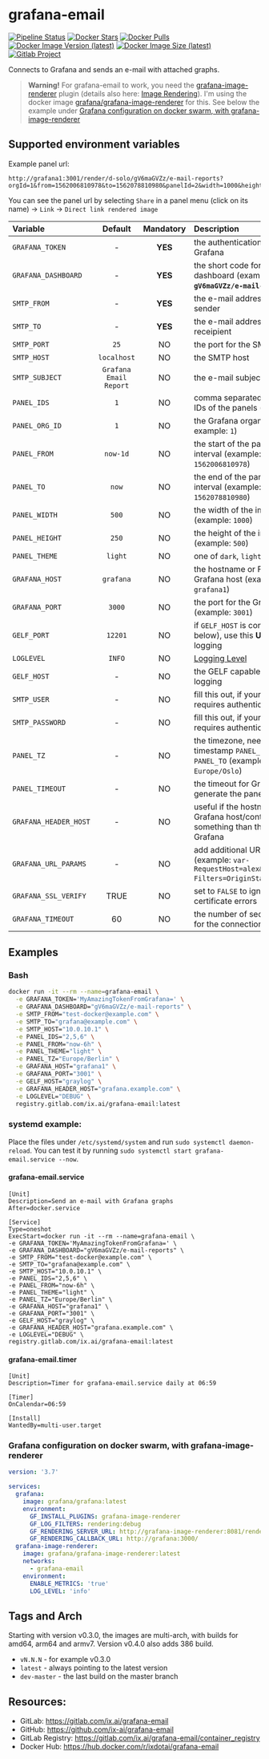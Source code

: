 # grafana-email

[![Pipeline Status](https://gitlab.com/ix.ai/grafana-email/badges/master/pipeline.svg)](https://gitlab.com/ix.ai/grafana-email/)
[![Docker Stars](https://img.shields.io/docker/stars/ixdotai/grafana-email.svg)](https://hub.docker.com/r/ixdotai/grafana-email/)
[![Docker Pulls](https://img.shields.io/docker/pulls/ixdotai/grafana-email.svg)](https://hub.docker.com/r/ixdotai/grafana-email/)
[![Docker Image Version (latest)](https://img.shields.io/docker/v/ixdotai/grafana-email/latest)](https://hub.docker.com/r/ixdotai/grafana-email/)
[![Docker Image Size (latest)](https://img.shields.io/docker/image-size/ixdotai/grafana-email/latest)](https://hub.docker.com/r/ixdotai/grafana-email/)
[![Gitlab Project](https://img.shields.io/badge/GitLab-Project-554488.svg)](https://gitlab.com/ix.ai/grafana-email/)

Connects to Grafana and sends an e-mail with attached graphs.

> **Warning!** For grafana-email to work, you need the [grafana-image-renderer](https://grafana.com/grafana/plugins/grafana-image-renderer) plugin (details also here: [Image Rendering](https://grafana.com/docs/grafana/latest/administration/image_rendering/)). I'm using the docker image [grafana/grafana-image-renderer](https://hub.docker.com/r/grafana/grafana-image-renderer) for this. See below the example under [Grafana configuration on docker swarm, with grafana-image-renderer](#grafana-configuration-on-docker-swarm-with-grafana-image-renderer)

## Supported environment variables
Example panel url:
```
http://grafana1:3001/render/d-solo/gV6maGVZz/e-mail-reports?orgId=1&from=1562006810978&to=1562078810980&panelId=2&width=1000&height=500&tz=Europe%2FOslo
```

You can see the panel url by selecting `Share` in a panel menu (click on its name) -> `Link` -> `Direct link rendered image`


| **Variable**          | **Default**            | **Mandatory** | **Description**                                                        |
|:----------------------|:----------------------:|:-------------:|:-----------------------------------------------------------------------|
| `GRAFANA_TOKEN`       | -                      | **YES**       | the authentication token for Grafana |
| `GRAFANA_DASHBOARD`   | -                      | **YES**       | the short code for the dashboard (example: **`gV6maGVZz/e-mail-reports`**) |
| `SMTP_FROM`           | -                      | **YES**       | the e-mail address of the sender |
| `SMTP_TO`             | -                      | **YES**       | the e-mail address of the receipient |
| `SMTP_PORT`           | `25`                   | NO            | the port for the SMTP host |
| `SMTP_HOST`           | `localhost`            | NO            | the SMTP host |
| `SMTP_SUBJECT`        | `Grafana Email Report` | NO            | the e-mail subject |
| `PANEL_IDS`           | `1`                    | NO            | comma separated list with the IDs of the panels (example: `2`) |
| `PANEL_ORG_ID`        | `1`                    | NO            | the Grafana organization (in example: `1`) |
| `PANEL_FROM`          | `now-1d`               | NO            | the start of the panel time interval (example: `1562006810978`) |
| `PANEL_TO`            | `now`                  | NO            | the end of the panel time interval (example: `1562078810980`) |
| `PANEL_WIDTH`         | `500`                  | NO            | the width of the image in pixels (example: `1000`) |
| `PANEL_HEIGHT`        | `250`                  | NO            | the height of the image in pixels (example: `500`) |
| `PANEL_THEME`         | `light`                | NO            | one of `dark`, `light` |
| `GRAFANA_HOST`        | `grafana`              | NO            | the hostname or FQDN of the Grafana host (example: `grafana1`) |
| `GRAFANA_PORT`        | `3000`                 | NO            | the port for the Grafana host (example: `3001`) |
| `GELF_PORT`           | `12201`                | NO            | if `GELF_HOST` is configured (see below), use this **UDP** port for logging |
| `LOGLEVEL`            | `INFO`                 | NO            | [Logging Level](https://docs.python.org/3/library/logging.html#levels) |
| `GELF_HOST`           | -                      | NO            | the GELF capable host, for logging |
| `SMTP_USER`           | -                      | NO            | fill this out, if your SMTP server requires authentication |
| `SMTP_PASSWORD`       | -                      | NO            | fill this out, if your SMTP server requires authentication |
| `PANEL_TZ`            | -                      | NO            | the timezone, needed for timestamp `PANEL_FROM` or `PANEL_TO` (example: `Europe/Oslo`) |
| `PANEL_TIMEOUT`       | -                      | NO            | the timeout for Grafana to generate the panel |
| `GRAFANA_HEADER_HOST` | -                      | NO            | useful if the hostname of the Grafana host/container is set to something than the FQDN in Grafana |
| `GRAFANA_URL_PARAMS`  | -                      | NO            | add additional URL params (example: `var-RequestHost=alex&var-Filters=OriginStatus\|!%3D\|404`) |
| `GRAFANA_SSL_VERIFY`  | TRUE                   | NO            | set to `FALSE` to ignore SSL certificate errors |
| `GRAFANA_TIMEOUT`     | 60                     | NO            | the number of seconds to wait for the connection to Grafana |

## Examples
### Bash
```sh
docker run -it --rm --name=grafana-email \
  -e GRAFANA_TOKEN='MyAmazingTokenFromGrafana=' \
  -e GRAFANA_DASHBOARD="gV6maGVZz/e-mail-reports" \
  -e SMTP_FROM="test-docker@example.com" \
  -e SMTP_TO="grafana@example.com" \
  -e SMTP_HOST="10.0.10.1" \
  -e PANEL_IDS="2,5,6" \
  -e PANEL_FROM="now-6h" \
  -e PANEL_THEME="light" \
  -e PANEL_TZ="Europe/Berlin" \
  -e GRAFANA_HOST="grafana1" \
  -e GRAFANA_PORT="3001" \
  -e GELF_HOST="graylog" \
  -e GRAFANA_HEADER_HOST="grafana.example.com" \
  -e LOGLEVEL="DEBUG" \
  registry.gitlab.com/ix.ai/grafana-email:latest
```

### systemd example:
Place the files under `/etc/systemd/system` and run `sudo systemctl daemon-reload`. You can test it by running
`sudo systemctl start grafana-email.service --now`.
#### grafana-email.service
```
[Unit]
Description=Send an e-mail with Grafana graphs
After=docker.service

[Service]
Type=oneshot
ExecStart=docker run -it --rm --name=grafana-email \
-e GRAFANA_TOKEN='MyAmazingTokenFromGrafana=' \
-e GRAFANA_DASHBOARD="gV6maGVZz/e-mail-reports" \
-e SMTP_FROM="test-docker@example.com" \
-e SMTP_TO="grafana@example.com" \
-e SMTP_HOST="10.0.10.1" \
-e PANEL_IDS="2,5,6" \
-e PANEL_FROM="now-6h" \
-e PANEL_THEME="light" \
-e PANEL_TZ="Europe/Berlin" \
-e GRAFANA_HOST="grafana1" \
-e GRAFANA_PORT="3001" \
-e GELF_HOST="graylog" \
-e GRAFANA_HEADER_HOST="grafana.example.com" \
-e LOGLEVEL="DEBUG" \
registry.gitlab.com/ix.ai/grafana-email:latest
```
#### grafana-email.timer
```
[Unit]
Description=Timer for grafana-email.service daily at 06:59

[Timer]
OnCalendar=06:59

[Install]
WantedBy=multi-user.target
```

### Grafana configuration on docker swarm, with grafana-image-renderer
```yml
version: '3.7'

services:
  grafana:
    image: grafana/grafana:latest
    environment:
      GF_INSTALL_PLUGINS: grafana-image-renderer
      GF_LOG_FILTERS: rendering:debug
      GF_RENDERING_SERVER_URL: http://grafana-image-renderer:8081/render
      GF_RENDERING_CALLBACK_URL: http://grafana:3000/
  grafana-image-renderer:
    image: grafana/grafana-image-renderer:latest
    networks:
      - grafana-email
    environment:
      ENABLE_METRICS: 'true'
      LOG_LEVEL: 'info'
```

## Tags and Arch

Starting with version v0.3.0, the images are multi-arch, with builds for amd64, arm64 and armv7. Version v0.4.0 also
adds 386 build.

* `vN.N.N` - for example v0.3.0
* `latest` - always pointing to the latest version
* `dev-master` - the last build on the master branch

## Resources:
* GitLab: https://gitlab.com/ix.ai/grafana-email
* GitHub: https://github.com/ix-ai/grafana-email
* GitLab Registry: https://gitlab.com/ix.ai/grafana-email/container_registry
* Docker Hub: https://hub.docker.com/r/ixdotai/grafana-email
